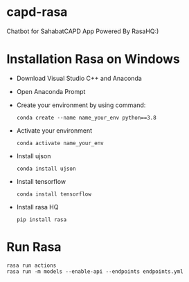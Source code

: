 # capd-rasa
Chatbot for SahabatCAPD App Powered By RasaHQ:)

# Installation Rasa on Windows
- Download Visual Studio C++ and Anaconda
- Open Anaconda Prompt
- Create your environment by using command:

  `conda create --name name_your_env python==3.8`
- Activate your environment

  `conda activate name_your_env`
- Install ujson

  `conda install ujson`
- Install tensorflow

  `conda install tensorflow`
- Install rasa HQ

  `pip install rasa`

# Run Rasa
```
rasa run actions
rasa run -m models --enable-api --endpoints endpoints.yml
```
